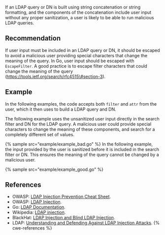 If an LDAP query or DN is built using string concatenation or string formatting, and the components of the concatenation include user input without any proper sanitization, a user is likely to be able to run malicious LDAP queries.


## Recommendation
If user input must be included in an LDAP query or DN, it should be escaped to avoid a malicious user providing special characters that change the meaning of the query. In Go, user input should be escaped with `EscapeFilter`. A good practice is to escape filter characters that could change the meaning of the query (https://tools.ietf.org/search/rfc4515\#section-3).


## Example
In the following examples, the code accepts both `filter` and `attr` from the user, which it then uses to build a LDAP query and DN.

The following example uses the unsanitized user input directly in the search filter and DN for the LDAP query. A malicious user could provide special characters to change the meaning of these components, and search for a completely different set of values.

{% sample src="example/example_bad.go" %}
In the following example, the input provided by the user is sanitized before it is included in the search filter or DN. This ensures the meaning of the query cannot be changed by a malicious user.

{% sample src="example/example_good.go" %}

## References
* OWASP: [LDAP Injection Prevention Cheat Sheet](https://cheatsheetseries.owasp.org/cheatsheets/LDAP_Injection_Prevention_Cheat_Sheet.html).
* OWASP: [LDAP Injection](https://owasp.org/www-community/attacks/LDAP_Injection).
* Go: [LDAP Documentation](https://github.com/go-ldap/ldap).
* Wikipedia: [LDAP injection](https://en.wikipedia.org/wiki/LDAP_injection).
* BlackHat: [LDAP Injection and Blind LDAP Injection](https://www.blackhat.com/presentations/bh-europe-08/Alonso-Parada/Whitepaper/bh-eu-08-alonso-parada-WP.pdf).
* LDAP: [Understanding and Defending Against LDAP Injection Attacks](https://ldap.com/2018/05/04/understanding-and-defending-against-ldap-injection-attacks/).
{% cwe-references %}
